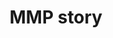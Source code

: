 ---
title: MMP story
slug: mmp-story
description: "Coming soon!"
thumbnail:
    url: "mmp-story/thumb.jpg"
    alt: "Het MMP verhaal"
blurred:
    url: "mmp-story/thumb-blur.jpg"
    alt: "Het MMP Verhaal"
intro: 
  - title: "de MMP story"
    mobile:
      paragraph:
      - line: "Dit verhaal is jammer genoeg nog niet beschikbaar. Probeer het later nog een keer."
    desktop:
      paragraph: 
      - line: "Dit verhaal is jammer genoeg nog niet beschikbaar."
      - line: "Probeer het later nog een keer."
created: 20/01/2017
active: true
enabled: false
order: 1
---
